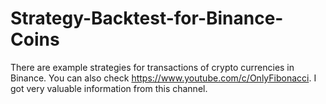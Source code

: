 # Strategy-Backtest-for-Binance-Coins
There are example strategies for transactions of crypto currencies in Binance.
You can also check https://www.youtube.com/c/OnlyFibonacci. I got very valuable information from this channel.
